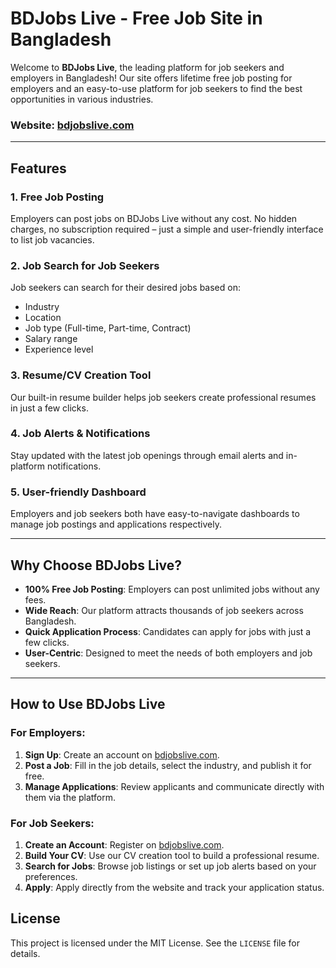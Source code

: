 # BDJobs Live - Free Job Site in Bangladesh

Welcome to **BDJobs Live**, the leading platform for job seekers and employers in Bangladesh! Our site offers lifetime free job posting for employers and an easy-to-use platform for job seekers to find the best opportunities in various industries.

### Website: [bdjobslive.com](https://www.bdjobslive.com)

---

## Features

### 1. **Free Job Posting**
Employers can post jobs on BDJobs Live without any cost. No hidden charges, no subscription required – just a simple and user-friendly interface to list job vacancies.

### 2. **Job Search for Job Seekers**
Job seekers can search for their desired jobs based on:
- Industry
- Location
- Job type (Full-time, Part-time, Contract)
- Salary range
- Experience level

### 3. **Resume/CV Creation Tool**
Our built-in resume builder helps job seekers create professional resumes in just a few clicks.

### 4. **Job Alerts & Notifications**
Stay updated with the latest job openings through email alerts and in-platform notifications.

### 5. **User-friendly Dashboard**
Employers and job seekers both have easy-to-navigate dashboards to manage job postings and applications respectively.

---

## Why Choose BDJobs Live?

- **100% Free Job Posting**: Employers can post unlimited jobs without any fees.
- **Wide Reach**: Our platform attracts thousands of job seekers across Bangladesh.
- **Quick Application Process**: Candidates can apply for jobs with just a few clicks.
- **User-Centric**: Designed to meet the needs of both employers and job seekers.

---

## How to Use BDJobs Live

### For Employers:
1. **Sign Up**: Create an account on [bdjobslive.com](https://www.bdjobslive.com).
2. **Post a Job**: Fill in the job details, select the industry, and publish it for free.
3. **Manage Applications**: Review applicants and communicate directly with them via the platform.

### For Job Seekers:
1. **Create an Account**: Register on [bdjobslive.com](https://www.bdjobslive.com).
2. **Build Your CV**: Use our CV creation tool to build a professional resume.
3. **Search for Jobs**: Browse job listings or set up job alerts based on your preferences.
4. **Apply**: Apply directly from the website and track your application status.


## License

This project is licensed under the MIT License. See the `LICENSE` file for details.
